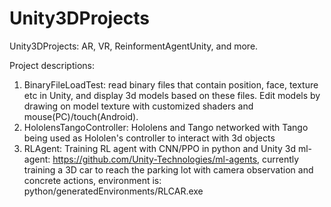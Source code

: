 # Unity3DProjects
Unity3DProjects: AR, VR, ReinformentAgentUnity, and more.

Project descriptions:

1. BinaryFileLoadTest: read binary files that contain position, face, texture etc in 
Unity, and display 3d models based on these files. Edit models by drawing on model 
texture with customized shaders and mouse(PC)/touch(Android).
2. HololensTangoController: Hololens and Tango networked with Tango being used as Hololen's
controller to interact with 3d objects
3. RLAgent: Training RL agent with CNN/PPO in python and Unity 3d ml-agent: https://github.com/Unity-Technologies/ml-agents, currently training a 3D car to reach the 
parking lot with camera observation and concrete actions, environment is: python/generatedEnvironments/RLCAR.exe 
